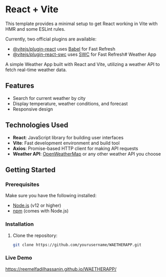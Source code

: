 # React + Vite

This template provides a minimal setup to get React working in Vite with HMR and some ESLint rules.

Currently, two official plugins are available:

- [@vitejs/plugin-react](https://github.com/vitejs/vite-plugin-react/blob/main/packages/plugin-react/README.md) uses [Babel](https://babeljs.io/) for Fast Refresh
- [@vitejs/plugin-react-swc](https://github.com/vitejs/vite-plugin-react-swc) uses [SWC](https://swc.rs/) for Fast Refresh# Weather App

A simple Weather App built with React and Vite, utilizing a weather API to fetch real-time weather data.

## Features

- Search for current weather by city
- Display temperature, weather conditions, and forecast
- Responsive design

## Technologies Used

- **React**: JavaScript library for building user interfaces
- **Vite**: Fast development environment and build tool
- **Axios**: Promise-based HTTP client for making API requests
- **Weather API**: [OpenWeatherMap](https://openweathermap.org/api) or any other weather API you choose

## Getting Started

### Prerequisites

Make sure you have the following installed:

- [Node.js](https://nodejs.org/) (v12 or higher)
- [npm](https://www.npmjs.com/) (comes with Node.js)

### Installation

1. Clone the repository:

   ```bash
   git clone https://github.com/yourusername/WAETHERAPP.git
   ```

### Live Demo

https://reemelfadilhassanin.github.io/WAETHERAPP/
